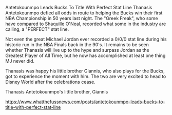 Antetokounmpo Leads Bucks To Title With Perfect Stat Line
Thanasis Antetokounmpo defied all odds in route to helping the Bucks win their first NBA Championship in 50 years last night. The "Greek Freak", who some have compared to Shaquille O'Neal, recorded what some in the industry are calling, a "PERFECT" stat line.

Not even the great Michael Jordan ever recorded a 0/0/0 stat line during his historic run in the NBA Finals back in the 90's. It remains to be seen whether Thanasis will live up to the hype and surpass Jordan as the Greatest Player of All Time, but he now has accomplished at least one thing MJ never did.

Thanasis was happy his little brother Giannis, who also plays for the Bucks, got to experience the moment with him. The two are very excited to head to Disney World after the celebrations cease.


Thanasis Antetokounmpo's little brother, Giannis

https://www.whatthefussnews.com/posts/antetokounmpo-leads-bucks-to-title-with-perfect-stat-line